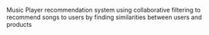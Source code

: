 Music Player recommendation system using collaborative filtering to recommend songs to users by finding similarities between users and products
